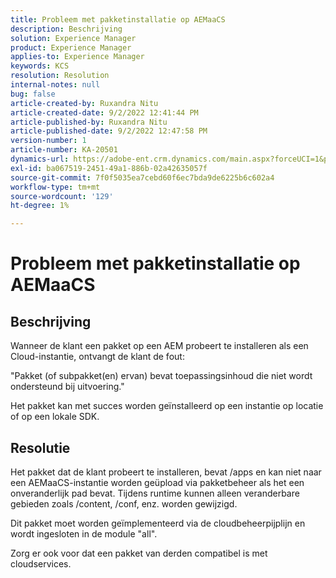 ```yaml
---
title: Probleem met pakketinstallatie op AEMaaCS
description: Beschrijving
solution: Experience Manager
product: Experience Manager
applies-to: Experience Manager
keywords: KCS
resolution: Resolution
internal-notes: null
bug: false
article-created-by: Ruxandra Nitu
article-created-date: 9/2/2022 12:41:44 PM
article-published-by: Ruxandra Nitu
article-published-date: 9/2/2022 12:47:58 PM
version-number: 1
article-number: KA-20501
dynamics-url: https://adobe-ent.crm.dynamics.com/main.aspx?forceUCI=1&pagetype=entityrecord&etn=knowledgearticle&id=f194cd96-bc2a-ed11-9db1-0022480861dd
exl-id: ba067519-2451-49a1-886b-02a42635057f
source-git-commit: 7f0f5035ea7cebd60f6ec7bda9de6225b6c602a4
workflow-type: tm+mt
source-wordcount: '129'
ht-degree: 1%

---
```


# Probleem met pakketinstallatie op AEMaaCS

## Beschrijving


Wanneer de klant een pakket op een AEM probeert te installeren als een Cloud-instantie, ontvangt de klant de fout:

&quot;Pakket (of subpakket(en) ervan) bevat toepassingsinhoud die niet wordt ondersteund bij uitvoering.&quot;



Het pakket kan met succes worden geïnstalleerd op een instantie op locatie of op een lokale SDK.




## Resolutie


Het pakket dat de klant probeert te installeren, bevat /apps en kan niet naar een AEMaaCS-instantie worden geüpload via pakketbeheer als het een onveranderlijk pad bevat.
Tijdens runtime kunnen alleen veranderbare gebieden zoals /content, /conf, enz. worden gewijzigd.

Dit pakket moet worden geïmplementeerd via de cloudbeheerpijplijn en wordt ingesloten in de module &quot;all&quot;.

Zorg er ook voor dat een pakket van derden compatibel is met cloudservices.
